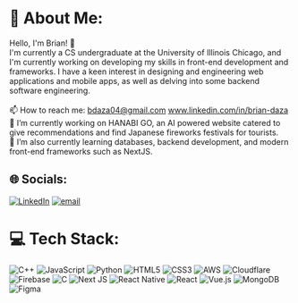 # 💫 About Me:
Hello, I'm Brian! 👋<br>I'm currently a CS undergraduate at the University of Illinois Chicago, and I'm currently working on developing my skills in front-end development and frameworks. I have a keen interest in designing and engineering web applications and mobile apps, as well as delving into some backend software engineering.<br><br>📫 How to reach me: bdaza04@gmail.com www.linkedin.com/in/brian-daza<br>🔭 I’m currently working on HANABI GO, an AI powered website catered to give recommendations and find Japanese fireworks festivals for tourists.<br>🌱 I’m also currently learning databases, backend development, and modern front-end frameworks such as NextJS.


## 🌐 Socials:
[![LinkedIn](https://img.shields.io/badge/LinkedIn-%230077B5.svg?logo=linkedin&logoColor=white)](https://linkedin.com/in/brian-daza) [![email](https://img.shields.io/badge/Email-D14836?logo=gmail&logoColor=white)](mailto:bdaza04@gmail.com) 

# 💻 Tech Stack:
![C++](https://img.shields.io/badge/c++-%2300599C.svg?style=for-the-badge&logo=c%2B%2B&logoColor=white) ![JavaScript](https://img.shields.io/badge/javascript-%23323330.svg?style=for-the-badge&logo=javascript&logoColor=%23F7DF1E) ![Python](https://img.shields.io/badge/python-3670A0?style=for-the-badge&logo=python&logoColor=ffdd54) ![HTML5](https://img.shields.io/badge/html5-%23E34F26.svg?style=for-the-badge&logo=html5&logoColor=white) ![CSS3](https://img.shields.io/badge/css3-%231572B6.svg?style=for-the-badge&logo=css3&logoColor=white) ![AWS](https://img.shields.io/badge/AWS-%23FF9900.svg?style=for-the-badge&logo=amazon-aws&logoColor=white) ![Cloudflare](https://img.shields.io/badge/Cloudflare-F38020?style=for-the-badge&logo=Cloudflare&logoColor=white) ![Firebase](https://img.shields.io/badge/firebase-%23039BE5.svg?style=for-the-badge&logo=firebase) ![C](https://img.shields.io/badge/c-%2300599C.svg?style=for-the-badge&logo=c&logoColor=white) ![Next JS](https://img.shields.io/badge/Next-black?style=for-the-badge&logo=next.js&logoColor=white) ![React Native](https://img.shields.io/badge/react_native-%2320232a.svg?style=for-the-badge&logo=react&logoColor=%2361DAFB) ![React](https://img.shields.io/badge/react-%2320232a.svg?style=for-the-badge&logo=react&logoColor=%2361DAFB) ![Vue.js](https://img.shields.io/badge/vue.js-%2335495e.svg?style=for-the-badge&logo=vuedotjs&logoColor=%234FC08D) ![MongoDB](https://img.shields.io/badge/MongoDB-%234ea94b.svg?style=for-the-badge&logo=mongodb&logoColor=white) ![Figma](https://img.shields.io/badge/figma-%23F24E1E.svg?style=for-the-badge&logo=figma&logoColor=white)
<!--# 📊 GitHub Stats:
![](https://github-readme-stats.vercel.app/api?username=bdaza3&theme=dark&hide_border=false&include_all_commits=false&count_private=false)<br/>
![](https://nirzak-streak-stats.vercel.app/?user=bdaza3&theme=dark&hide_border=false)<br/>
![](https://github-readme-stats.vercel.app/api/top-langs/?username=bdaza3&theme=dark&hide_border=false&include_all_commits=false&count_private=false&layout=compact)

---
[![](https://visitcount.itsvg.in/api?id=bdaza3&icon=0&color=0)](https://visitcount.itsvg.in)

<!-- Proudly created with GPRM ( https://gprm.itsvg.in ) -->
